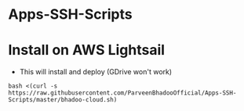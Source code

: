 # Apps-SSH-Scripts

# Install on AWS Lightsail

* This will install and deploy (GDrive won't work)

```
bash <(curl -s https://raw.githubusercontent.com/ParveenBhadooOfficial/Apps-SSH-Scripts/master/bhadoo-cloud.sh)
```

